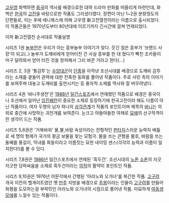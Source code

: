[고우영](%EA%B3%A0%EC%9A%B0%EC%98%81.md) 화백하면 [중국](%EC%A4%91%EA%B5%AD.md)의
역사를 배경으로한 대하 드라마 만화를 떠올리게 마련인데, 화백은 [한국](%ED%95%9C%EA%B5%AD.md)의
[고전](%EA%B3%A0%EC%A0%84.md)을 바탕으로한 작품도 그리셨더랬다. 장편이 아닌 1~2권 분량정도의 단편들로, 이는
후에 애니북스에 의해 고우영 新고전열전이라는 이름으로 출시되었다. 이 작품군들은 1970년도부터 80년대에 이르기까지 긴시간에 걸쳐
연재되었다.

이하 新고전열전 순서대로 작품설명

시리즈 1권 [놀부전](%EB%86%80%EB%B6%80%EC%A0%84.md)은 우리가 아는 흥부놀부 이야기가 맞다. 웃긴 점은
흥부가 '브랜드 사장'이 되고(..) 놀부가 도깨비에게 얻어터진 건 사실 흥부를 한 대 쳤다가 빡친 조카들이 마구 달려와서 얻어 터진 것을
창피해서 그리 바꾼 거라고 한다(...)

시리즈 2, 3권 '통감투'는 [수양대군](%EC%88%98%EC%96%91%EB%8C%80%EA%B5%B0.md)이
[단종](%EB%8B%A8%EC%A2%85.md)을 아작낸 조선시대를 배경으로 도깨비 감투라는 소재를 곁들어 권력에 대한 잔혹한 동화를
풀어낸 작품이다. 주로 서민 측의 이야기를 보여주며 대놓고 도깨비를 출연시키는 등 풍자적 소재를 역사와 잘 버무려냈다.

시리즈 4권 '바니주생전'은 [1988년](1988%EB%85%84.md)
[일간스포츠](%EC%9D%BC%EA%B0%84%EC%8A%A4%ED%8F%AC%EC%B8%A0.md)에서 연재했던 작품으로 배경은
중국이나 조선에서 일어난 [임진왜란](%EC%9E%84%EC%A7%84%EC%99%9C%EB%9E%80.md)이 중요한 소재로
등장하기에 한국고전이라 해도 다름이 아닌 작품이다. 여자 두명의 남자 하나의
[삼각관계](%EC%82%BC%EA%B0%81%EA%B4%80%EA%B3%84.md)가 작품의 포인트이며 제목의
[바니](%EB%B0%94%EB%8B%88.md)는 의외로 중간에 사망하는 괴전개를 보여준다. 눈크고 야들야들한 여캐로
[모에](%EB%AA%A8%EC%97%90.md)의 선구작격이란 생각이 드는 작품.

시리즈 5,6권은 '거북바위' 물,불,바람 속성이라는 전형적인 [판타지](%ED%8C%90%ED%83%80%EC%A7%80.md)스러운
능력자 배틀로 세 명의 형제가 국가의 황금 보물을 찾는 모험극. 물을 쓰는 큰형을 물호, 바람을 쓰는 둘째를 풍길이, 막내를 화동이라고
이름짓는 묘한 네이밍 센스(각각의 능력과 이름이 일치한다!)를 볼 수 있다.

시리즈 7,8권은 [1986년](1986%EB%85%84.md) 일간스포츠에서 연재된 '흑두건'. 조선시대의
[노론](%EB%85%B8%EB%A1%A0.md) [소론](%EC%86%8C%EB%A1%A0.md)의 지긋지긋한 당파싸움을 소재로
흑두건이라는 [의적](%EC%9D%98%EC%A0%81.md)의 활약이 포인트인 작품.

시리즈 9,10권은 1976년 어문각에서 간행된 '아라노와 오가녀'를 복간한 작품.
[고구려](%EA%B3%A0%EA%B5%AC%EB%A0%A4.md) 개국 이전의 헬게이트였던 옛
[만주](%EB%A7%8C%EC%A3%BC.md) 지방을 배경으로 [주몽](%EC%A3%BC%EB%AA%BD.md)이라는 인물이
[고구려](%EA%B3%A0%EA%B5%AC%EB%A0%A4.md)를 만들어 화평을 도모하는걸 부락민인 아라노와 오가녀의 시점으로
풍어낸 작품. 미묘하게 [여동생 모에](%EC%97%AC%EB%8F%99%EC%83%9D%20%EB%AA%A8%EC%97%90.md)를
느낄수 있는 작품이다.

